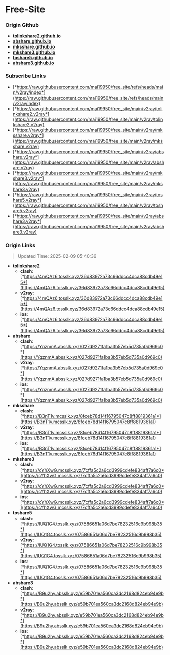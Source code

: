 # Free-Site

### Origin Github

- [**tolinkshare2.github.io**](https://github.com/tolinkshare2/tolinkshare2.github.io)
- [**abshare.github.io**](https://github.com/abshare/abshare.github.io)
- [**mksshare.github.io**](https://github.com/mksshare/mksshare.github.io)
- [**mkshare3.github.io**](https://github.com/mkshare3/mkshare3.github.io)
- [**toshare5.github.io**](https://github.com/toshare5/toshare5.github.io)
- [**abshare3.github.io**](https://github.com/abshare3/abshare3.github.io)

### Subscribe Links

- [*https://raw.githubusercontent.com/mai19950/free_site/refs/heads/main/v2ray/index*](https://raw.githubusercontent.com/mai19950/free_site/refs/heads/main/v2ray/index)
- [*https://raw.githubusercontent.com/mai19950/free_site/main/v2ray/tolinkshare2.v2ray*](https://raw.githubusercontent.com/mai19950/free_site/main/v2ray/tolinkshare2.v2ray)
- [*https://raw.githubusercontent.com/mai19950/free_site/main/v2ray/mksshare.v2ray*](https://raw.githubusercontent.com/mai19950/free_site/main/v2ray/mksshare.v2ray)
- [*https://raw.githubusercontent.com/mai19950/free_site/main/v2ray/abshare.v2ray*](https://raw.githubusercontent.com/mai19950/free_site/main/v2ray/abshare.v2ray)
- [*https://raw.githubusercontent.com/mai19950/free_site/main/v2ray/mkshare3.v2ray*](https://raw.githubusercontent.com/mai19950/free_site/main/v2ray/mkshare3.v2ray)
- [*https://raw.githubusercontent.com/mai19950/free_site/main/v2ray/toshare5.v2ray*](https://raw.githubusercontent.com/mai19950/free_site/main/v2ray/toshare5.v2ray)
- [*https://raw.githubusercontent.com/mai19950/free_site/main/v2ray/abshare3.v2ray*](https://raw.githubusercontent.com/mai19950/free_site/main/v2ray/abshare3.v2ray)

### Origin Links

> Updated Time: 2025-02-09 05:40:36

- **tolinkshare2**
  - **clash**: [*https://4mQAz6.tosslk.xyz/36d83972a73c66ddcc4dca88cdb49e15*](https://4mQAz6.tosslk.xyz/36d83972a73c66ddcc4dca88cdb49e15)
  - **v2ray**: [*https://4mQAz6.tosslk.xyz/36d83972a73c66ddcc4dca88cdb49e15*](https://4mQAz6.tosslk.xyz/36d83972a73c66ddcc4dca88cdb49e15)
  - **ios**: [*https://4mQAz6.tosslk.xyz/36d83972a73c66ddcc4dca88cdb49e15*](https://4mQAz6.tosslk.xyz/36d83972a73c66ddcc4dca88cdb49e15)
- **abshare**
  - **clash**: [*https://YqznmA.absslk.xyz/027d9271fa1ba3b57eb5d735a0d969c0*](https://YqznmA.absslk.xyz/027d9271fa1ba3b57eb5d735a0d969c0)
  - **v2ray**: [*https://YqznmA.absslk.xyz/027d9271fa1ba3b57eb5d735a0d969c0*](https://YqznmA.absslk.xyz/027d9271fa1ba3b57eb5d735a0d969c0)
  - **ios**: [*https://YqznmA.absslk.xyz/027d9271fa1ba3b57eb5d735a0d969c0*](https://YqznmA.absslk.xyz/027d9271fa1ba3b57eb5d735a0d969c0)
- **mksshare**
  - **clash**: [*https://B3nT1v.mcsslk.xyz/8fceb78d14f16795047c8ff8819361a1*](https://B3nT1v.mcsslk.xyz/8fceb78d14f16795047c8ff8819361a1)
  - **v2ray**: [*https://B3nT1v.mcsslk.xyz/8fceb78d14f16795047c8ff8819361a1*](https://B3nT1v.mcsslk.xyz/8fceb78d14f16795047c8ff8819361a1)
  - **ios**: [*https://B3nT1v.mcsslk.xyz/8fceb78d14f16795047c8ff8819361a1*](https://B3nT1v.mcsslk.xyz/8fceb78d14f16795047c8ff8819361a1)
- **mkshare3**
  - **clash**: [*https://cYhXwG.mcsslk.xyz/7cffa5c2a6cd3999cdefe834aff7a6c0*](https://cYhXwG.mcsslk.xyz/7cffa5c2a6cd3999cdefe834aff7a6c0)
  - **v2ray**: [*https://cYhXwG.mcsslk.xyz/7cffa5c2a6cd3999cdefe834aff7a6c0*](https://cYhXwG.mcsslk.xyz/7cffa5c2a6cd3999cdefe834aff7a6c0)
  - **ios**: [*https://cYhXwG.mcsslk.xyz/7cffa5c2a6cd3999cdefe834aff7a6c0*](https://cYhXwG.mcsslk.xyz/7cffa5c2a6cd3999cdefe834aff7a6c0)
- **toshare5**
  - **clash**: [*https://lUQ1G4.tosslk.xyz/07586651a06d7be78232516c9b998b35*](https://lUQ1G4.tosslk.xyz/07586651a06d7be78232516c9b998b35)
  - **v2ray**: [*https://lUQ1G4.tosslk.xyz/07586651a06d7be78232516c9b998b35*](https://lUQ1G4.tosslk.xyz/07586651a06d7be78232516c9b998b35)
  - **ios**: [*https://lUQ1G4.tosslk.xyz/07586651a06d7be78232516c9b998b35*](https://lUQ1G4.tosslk.xyz/07586651a06d7be78232516c9b998b35)
- **abshare3**
  - **clash**: [*https://B9u2hy.absslk.xyz/e59b701ea560ca3dc2168d824eb94e9b*](https://B9u2hy.absslk.xyz/e59b701ea560ca3dc2168d824eb94e9b)
  - **v2ray**: [*https://B9u2hy.absslk.xyz/e59b701ea560ca3dc2168d824eb94e9b*](https://B9u2hy.absslk.xyz/e59b701ea560ca3dc2168d824eb94e9b)
  - **ios**: [*https://B9u2hy.absslk.xyz/e59b701ea560ca3dc2168d824eb94e9b*](https://B9u2hy.absslk.xyz/e59b701ea560ca3dc2168d824eb94e9b)
